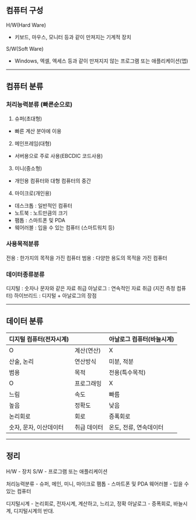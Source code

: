 ## 컴퓨터 구성

H/W(Hard Ware)
- 키보드, 마우스, 모니터 등과 같이 만져지는 기계적 장치

S/W(Soft Ware)
- Windows, 엑셀, 엑세스 등과 같이 만져지지 않는 프로그램 또는 애플리케이션(앱)


---


## 컴퓨터 분류

### 처리능력분류 (빠른순으로)
1. 슈퍼(초대형)
- 빠른 계산 분야에 이용

2. 메인프레임(대형)
- 서버용으로 주로 사용(EBCDIC 코드사용)

3. 미니(중소형)
- 개인용 컴퓨터와 대형 컴퓨터의 중간

4. 마이크로(개인용)
- 데스크톱 : 일반적인 컴퓨터
- 노트북 : 노트만큼의 크기
- 팸톱 : 스마트폰 및 PDA
- 웨어러블 : 입을 수 있는 컴퓨터 (스마트워치 등)

### 사용목적분류

전용 : 한가지의 목적을 가진 컴퓨터
범용 : 다양한 용도의 목적을 가진 컴퓨터

### 데이터종류분류

디지털 : 숫자나 문자와 같은 자료 취급
아날로그 : 연속적인 자료 취급 (지진 측정 컴퓨터)
하이브리드 : 디지털 + 아날로그의 장점


---

## 데이터 분류

|디지털 컴퓨터(전자시계)| |아날로그 컴퓨터(바늘시계)|
|---|---|---|
|O|계산(연산)|X|
|산술, 논리|연산방식|미분, 적분|
|범용|목적|전용(특수목적)|
|O|프로그래밍|X|
|느림|속도|빠름|
|높음|정확도|낮음|
|논리회로|회로|증폭회로|
|숫자, 문자, 이산데이터|취급 데이터|온도, 전류, 연속데이터|


---

## 정리

H/W - 장치
S/W - 프로그램 또는 애플리케이션

처리능력분류 - 슈퍼, 메인, 미니, 마이크로
팸톱 - 스마트폰 및 PDA
웨어러블 - 입을 수 있는 컴퓨터

디지털시계 - 논리회로, 전자시계, 계산하고, 느리고, 정확
아날로그 - 증폭회로, 바늘시계, 디지털시계의 반대.


